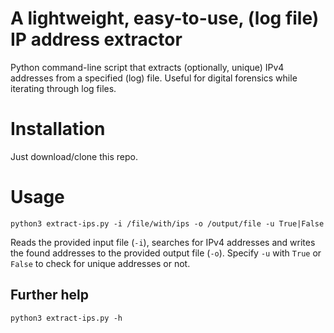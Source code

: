 # A lightweight, easy-to-use, (log file) IP address extractor
Python command-line script that extracts (optionally, unique) IPv4 addresses from a specified (log) file. Useful for digital forensics while iterating through log files.

# Installation
Just download/clone this repo.

# Usage
```
python3 extract-ips.py -i /file/with/ips -o /output/file -u True|False
```

Reads the provided input file (`-i`), searches for IPv4 addresses and writes the found addresses to the provided output file (`-o`). Specify `-u` with `True` or `False` to check for unique addresses or not.

## Further help
```
python3 extract-ips.py -h
```
